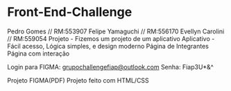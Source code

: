 # Front-End-Challenge
Pedro Gomes // RM:553907
Felipe Yamaguchi // RM:556170
Evellyn Carolini // RM:559054
Projeto - Fizemos um projeto de um aplicativo
Aplicativo - Fácil acesso, Lógica simples, e design moderno
Página de Integrantes
Página com interação

Login para FIGMA:
grupochallengefiap@outlook.com
Senha:
Fiap3U*&^

Projeto FIGMA(PDF)
Projeto feito com HTML/CSS
